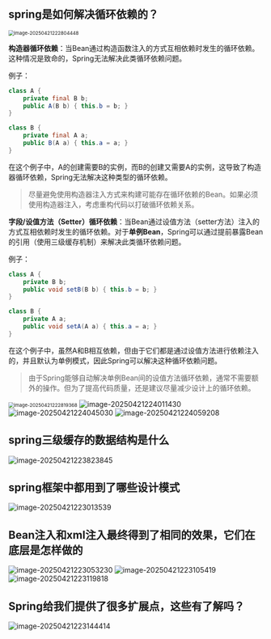 ## spring是如何解决循环依赖的？

<img src="18.总结性八股.assets/image-20250421222804448.png" alt="image-20250421222804448" style="zoom:67%;" />

**构造器循环依赖**：当Bean通过构造函数注入的方式互相依赖时发生的循环依赖。这种情况是致命的，Spring无法解决此类循环依赖问题。

例子：
```java
class A {
    private final B b;
    public A(B b) { this.b = b; }
}

class B {
    private final A a;
    public B(A a) { this.a = a; }
}
```
在这个例子中，A的创建需要B的实例，而B的创建又需要A的实例，这导致了构造器循环依赖，Spring无法解决这种类型的循环依赖。

> 尽量避免使用构造器注入方式来构建可能存在循环依赖的Bean。如果必须使用构造器注入，考虑重构代码以打破循环依赖关系。

**字段/设值方法（Setter）循环依赖**：当Bean通过设值方法（setter方法）注入的方式互相依赖时发生的循环依赖。对于**单例Bean**，Spring可以通过提前暴露Bean的引用（使用三级缓存机制）来解决此类循环依赖问题。

例子：
```java
class A {
    private B b;
    public void setB(B b) { this.b = b; }
}

class B {
    private A a;
    public void setA(A a) { this.a = a; }
}
```
在这个例子中，虽然A和B相互依赖，但由于它们都是通过设值方法进行依赖注入的，并且默认为单例模式，因此Spring可以解决这种循环依赖问题。

> 由于Spring能够自动解决单例Bean间的设值方法循环依赖，通常不需要额外的操作。但为了提高代码质量，还是建议尽量减少设计上的循环依赖。

<img src="18.总结性八股.assets/image-20250421222819368.png" alt="image-20250421222819368" style="zoom:67%;" />

<img src="18.总结性八股.assets/image-20250421224011430.png" alt="image-20250421224011430"  />

<img src="18.总结性八股.assets/image-20250421224045030.png" alt="image-20250421224045030"  />

<img src="18.总结性八股.assets/image-20250421224059208.png" alt="image-20250421224059208"  />

## spring三级缓存的数据结构是什么

<img src="18.总结性八股.assets/image-20250421223823845.png" alt="image-20250421223823845"  />

## spring框架中都用到了哪些设计模式

![image-20250421223013539](18.总结性八股.assets/image-20250421223013539.png)

## Bean注入和xml注入最终得到了相同的效果，它们在底层是怎样做的

<img src="18.总结性八股.assets/image-20250421223053230.png" alt="image-20250421223053230"  />

<img src="18.总结性八股.assets/image-20250421223105419.png" alt="image-20250421223105419"  />

<img src="18.总结性八股.assets/image-20250421223119818.png" alt="image-20250421223119818"  />

## Spring给我们提供了很多扩展点，这些有了解吗？

![image-20250421223144414](18.总结性八股.assets/image-20250421223144414.png)